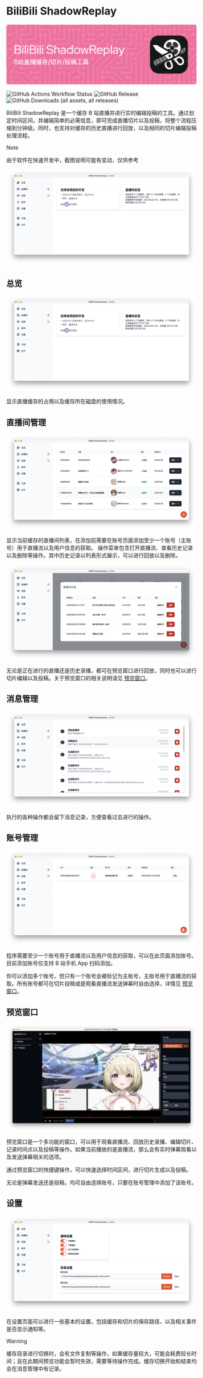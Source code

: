 # BiliBili ShadowReplay

![icon](doc/header.png)

![GitHub Actions Workflow Status](https://img.shields.io/github/actions/workflow/status/xinrea/bili-shadowreplay/main.yml)
![GitHub Release](https://img.shields.io/github/v/release/xinrea/bili-shadowreplay)
![GitHub Downloads (all assets, all releases)](https://img.shields.io/github/downloads/xinrea/bili-shadowreplay/total)

BiliBili ShadowReplay 是一个缓存 B 站直播并进行实时编辑投稿的工具。通过划定时间区间，并编辑简单的必需信息，即可完成直播切片以及投稿，将整个流程压缩到分钟级。同时，也支持对缓存的历史直播进行回放，以及相同的切片编辑投稿处理流程。

> [!NOTE]
> 由于软件在快速开发中，截图说明可能有变动，仅供参考

![rooms](doc/summary.png)

## 总览

![rooms](doc/summary.png)

显示直播缓存的占用以及缓存所在磁盘的使用情况。

## 直播间管理

![clip](doc/rooms.png)

显示当前缓存的直播间列表，在添加前需要在账号页面添加至少一个账号（主账号）用于直播流以及用户信息的获取。
操作菜单包含打开直播流、查看历史记录以及删除等操作。其中历史记录以列表形式展示，可以进行回放以及删除。

![archives](doc/archives.png)

无论是正在进行的直播还是历史录播，都可在预览窗口进行回放，同时也可以进行切片编辑以及投稿。关于预览窗口的相关说明请见 [预览窗口](#预览窗口)。

## 消息管理

![messages](doc/messages.png)

执行的各种操作都会留下消息记录，方便查看过去进行的操作。

## 账号管理

![accounts](doc/accounts.png)

程序需要至少一个账号用于直播流以及用户信息的获取，可以在此页面添加账号。目前添加账号仅支持 B 站手机 App 扫码添加。

你可以添加多个账号，但只有一个账号会被标记为主账号，主账号用于直播流的获取。所有账号都可在切片投稿或是观看直播流发送弹幕时自由选择，详情见 [预览窗口](#预览窗口)。

## 预览窗口

![livewindow](doc/livewindow.png)

预览窗口是一个多功能的窗口，可以用于观看直播流、回放历史录播、编辑切片、记录时间点以及投稿等操作。如果当前播放的是直播流，那么会有实时弹幕观看以及发送弹幕相关的选项。

通过预览窗口的快捷键操作，可以快速选择时间区间，进行切片生成以及投稿。

无论是弹幕发送还是投稿，均可自由选择账号，只要在账号管理中添加了该账号。

## 设置

![settings](doc/settings.png)

在设置页面可以进行一些基本的设置，包括缓存和切片的保存路径，以及相关事件是否显示通知等。

> [!WARNING]
> 缓存目录进行切换时，会有文件复制等操作，如果缓存量较大，可能会耗费较长时间；且在此期间预览功能会暂时失效，需要等待操作完成。缓存切换开始和结束均会在消息管理中有记录。
